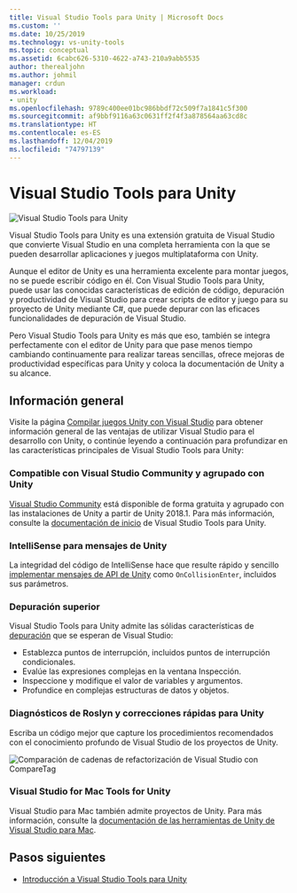 ```yaml
---
title: Visual Studio Tools para Unity | Microsoft Docs
ms.custom: ''
ms.date: 10/25/2019
ms.technology: vs-unity-tools
ms.topic: conceptual
ms.assetid: 6cabc626-5310-4622-a743-210a9abb5535
author: therealjohn
ms.author: johmil
manager: crdun
ms.workload:
- unity
ms.openlocfilehash: 9789c400ee01bc986bbdf72c509f7a1841c5f300
ms.sourcegitcommit: af9bbf9116a63c0631ff2f4f3a878564aa63cd8c
ms.translationtype: HT
ms.contentlocale: es-ES
ms.lasthandoff: 12/04/2019
ms.locfileid: "74797139"
---
```

# <a name="visual-studio-tools-for-unity"></a>Visual Studio Tools para Unity

![Visual Studio Tools para Unity](media/vstu_header.png)

Visual Studio Tools para Unity es una extensión gratuita de Visual Studio que convierte Visual Studio en una completa herramienta con la que se pueden desarrollar aplicaciones y juegos multiplataforma con Unity.

Aunque el editor de Unity es una herramienta excelente para montar juegos, no se puede escribir código en él. Con Visual Studio Tools para Unity, puede usar las conocidas características de edición de código, depuración y productividad de Visual Studio para crear scripts de editor y juego para su proyecto de Unity mediante C#, que puede depurar con las eficaces funcionalidades de depuración de Visual Studio.

Pero Visual Studio Tools para Unity es más que eso, también se integra perfectamente con el editor de Unity para que pase menos tiempo cambiando continuamente para realizar tareas sencillas, ofrece mejoras de productividad específicas para Unity y coloca la documentación de Unity a su alcance.

## <a name="overview"></a>Información general

Visite la página [Compilar juegos Unity con Visual Studio](https://visualstudio.microsoft.com/vs/unity-tools/) para obtener información general de las ventajas de utilizar Visual Studio para el desarrollo con Unity, o continúe leyendo a continuación para profundizar en las características principales de Visual Studio Tools para Unity:

### <a name="compatible-with-visual-studio-community-and-bundled-with-unity"></a>Compatible con Visual Studio Community y agrupado con Unity

[Visual Studio Community](https://visualstudio.microsoft.com/) está disponible de forma gratuita y agrupado con las instalaciones de Unity a partir de Unity 2018.1. Para más información, consulte la [documentación de inicio](getting-started-with-visual-studio-tools-for-unity.md) de Visual Studio Tools para Unity.

### <a name="intellisense-for-unity-messages"></a>IntelliSense para mensajes de Unity

La integridad del código de IntelliSense hace que resulte rápido y sencillo [implementar mensajes de API de Unity](using-visual-studio-tools-for-unity.md#intellisense-for-unity-api-messages) como `OnCollisionEnter`, incluidos sus parámetros.

### <a name="superior-debugging"></a>Depuración superior

Visual Studio Tools para Unity admite las sólidas características de [depuración](using-visual-studio-tools-for-unity.md#unity-debugging) que se esperan de Visual Studio:

* Establezca puntos de interrupción, incluidos puntos de interrupción condicionales.
* Evalúe las expresiones complejas en la ventana Inspección.
* Inspeccione y modifique el valor de variables y argumentos.
* Profundice en complejas estructuras de datos y objetos.

### <a name="roslyn-diagnostics-and-quick-fixes-for-unity"></a>Diagnósticos de Roslyn y correcciones rápidas para Unity

Escriba un código mejor que capture los procedimientos recomendados con el conocimiento profundo de Visual Studio de los proyectos de Unity.

![Comparación de cadenas de refactorización de Visual Studio con CompareTag](media/unity-diagnostics.png)

### <a name="visual-studio-for-mac-tools-for-unity"></a>Visual Studio for Mac Tools for Unity

Visual Studio para Mac también admite proyectos de Unity. Para más información, consulte la [documentación de las herramientas de Unity de Visual Studio para Mac](/visualstudio/mac/unity-tools).

## <a name="next-steps"></a>Pasos siguientes

* [Introducción a Visual Studio Tools para Unity](getting-started-with-visual-studio-tools-for-unity.md)
